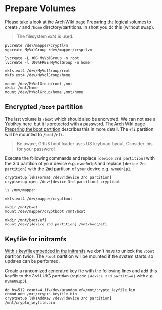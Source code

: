 # Prepare Volumes

Please take a look at the Arch Wiki page [Preparing the logical volumes](https://wiki.archlinux.org/index.php/Dm-crypt/Encrypting_an_entire_system#Preparing_the_logical_volumes "preparing the logical volumes")
to create `/` and `/home` directory/partitions. In short you do this (without swap).

> The filesystem *ext4* is used.

```
pvcreate /dev/mapper/cryptlvm
vgcreate MyVolGroup /dev/mapper/cryptlvm

lvcreate -L 30G MyVolGroup -n root
lvcreate -l 100%FREE MyVolGroup -n home

mkfs.ext4 /dev/MyVolGroup/root
mkfs.ext4 /dev/MyVolGroup/home

mount /dev/MyVolGroup/root /mnt
mkdir /mnt/home
mount /dev/MyVolGroup/home /mnt/home
```

## Encrypted `/boot` partition

The last volume is `/boot` which should also be encrypted. We can not use a YubiKey here, but it is protected with a password.
The Arch Wiki page [Preparing the boot partition](https://wiki.archlinux.org/index.php/Dm-crypt/Encrypting_an_entire_system#Preparing_the_boot_partition_5 "Preparing the boot partition")
describes this in more detail. The `efi` partition will be mounted to `/boot/efi`.

> Be aware, GRUB boot loader uses US keyboad layout. Consider this for your password!

Execute the following commands and replace `[device 3rd partition]` with the 3rd partition of your device e.g. `nvme0n1p3`
and replace `[device 2nd partition]` with the 2nd partition of your device e.g. `nvme0n1p2`.

```
cryptsetup luksFormat /dev/[device 3rd partition]
cryptsetup open /dev/[device 3rd partition] cryptboot

ls /dev/mapper

mkfs.ext4 /dev/mapper/cryptboot

mkdir /mnt/boot
mount /dev/mapper/cryptboot /mnt/boot

mkdir /mnt/boot/efi
mount /dev/[device 2nd partition] /mnt/boot/efi
```

## Keyfile for initramfs
[With a keyfile embedded in the initramfs](https://wiki.archlinux.org/index.php/Dm-crypt/Device_encryption#With_a_keyfile_embedded_in_the_initramfs "With a keyfile embedded in the initramfs")
we don't have to unlock the `/boot` partition twice. The `/boot` partition will be mounted if the system starts, so updates can be performed.

Create a randomized generated key file with the following lines and add this keyfile to the 3rd LUKS partition (replace `[device 3rd partition]` with e.g. `nvme0n1p3`).

```
dd bs=512 count=4 if=/dev/urandom of=/mnt/crypto_keyfile.bin
chmod 000 /mnt/crypto_keyfile.bin
cryptsetup luksAddKey /dev/[device 3rd partition] /mnt/crypto_keyfile.bin
```